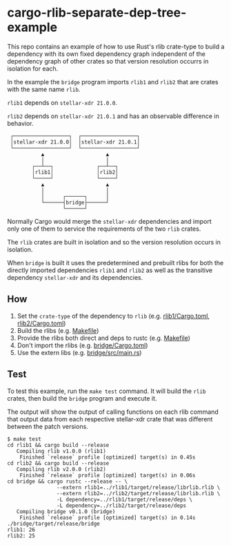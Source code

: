 # cargo-rlib-separate-dep-tree-example

This repo contains an example of how to use Rust's rlib crate-type to build a dependency with its own fixed dependency graph independent of the dependency graph of other crates so that version resolution occurrs in isolation for each.

In the example the `bridge` program imports `rlib1` and `rlib2` that are crates with the same name `rlib`.

`rlib1` depends on `stellar-xdr 21.0.0`.

`rlib2` depends on `stellar-xdr 21.0.1` and has an observable difference in behavior.

```
 ┌──────────────────┐  ┌──────────────────┐
 │stellar-xdr 21.0.0│  │stellar-xdr 21.0.1│
 └──────────────────┘  └──────────────────┘
           ▲                    ▲
           │                    │
        ┌──┴──┐              ┌──┴──┐
        │rlib1│              │rlib2│
        └─────┘              └─────┘
           ▲                    ▲
           │                    │
           │      ┌──────┐      │
           └──────┤bridge├──────┘
                  └──────┘
```

Normally Cargo would merge the `stellar-xdr` dependencies and import only one of them to service the requirements of the two `rlib` crates.

The `rlib` crates are built in isolation and so the version resolution occurs in isolation.

When `bridge` is built it uses the predetermined and prebuilt rlibs for both the directly imported dependencies `rlib1` and `rlib2` as well as the transitive dependency `stellar-xdr` and its dependencies.

## How

1. Set the `crate-type` of the dependency to `rlib` (e.g. [rlib1/Cargo.toml](./rlib1/Cargo.toml#L7), [rlib2/Cargo.toml](./rlib2/Cargo.toml#L7))
2. Build the rlibs (e.g. [Makefile](./Makefile#L2-L3))
3. Provide the rlibs both direct and deps to rustc (e.g. [Makefile](./Makefile#L4-L8))
4. Don't import the rlibs (e.g. [bridge/Cargo.toml](./bridge/Cargo.toml))
5. Use the extern libs (e.g. [bridge/src/main.rs](./bridge/src/main.rs#L2-L3))

## Test

To test this example, run the `make test` command. It will build the `rlib` crates, then build the `bridge` program and execute it.

The output will show the output of calling functions on each rlib command that output data from each respective stellar-xdr crate that was different between the patch versions.

```
$ make test
cd rlib1 && cargo build --release
   Compiling rlib v1.0.0 (rlib1)
    Finished `release` profile [optimized] target(s) in 0.45s
cd rlib2 && cargo build --release
   Compiling rlib v2.0.0 (rlib2)
    Finished `release` profile [optimized] target(s) in 0.06s
cd bridge && cargo rustc --release -- \
                --extern rlib1=../rlib1/target/release/librlib.rlib \
                --extern rlib2=../rlib2/target/release/librlib.rlib \
                -L dependency=../rlib1/target/release/deps \
                -L dependency=../rlib2/target/release/deps
   Compiling bridge v0.1.0 (bridge)
    Finished `release` profile [optimized] target(s) in 0.14s
./bridge/target/release/bridge
rlib1: 26
rlib2: 25
```
